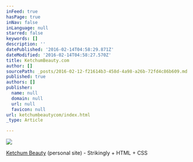 ```yaml
---
inFeed: true
hasPage: true
inNav: false
inLanguage: null
starred: false
keywords: []
description: ''
datePublished: '2016-02-14T04:58:29.871Z'
dateModified: '2016-02-14T04:58:27.570Z'
title: KetchumBeauty.com
author: []
sourcePath: _posts/2016-02-12-f21614b3-458d-4a98-a26b-72fd4c86b609.md
published: true
authors: []
publisher:
  name: null
  domain: null
  url: null
  favicon: null
url: ketchumbeautycom/index.html
_type: Article

---
```

![](https://the-grid-user-content.s3-us-west-2.amazonaws.com/4349162c-7768-4d1b-9476-e6215ca7bf3a.png)

[Ketchum Beauty][0] (personal site) - Strikingly + HTML + CSS

[0]: http://www.ketchumbeauty.com/